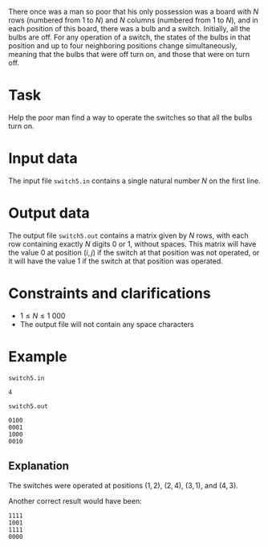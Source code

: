 There once was a man so poor that his only possession was a board with $N$ rows (numbered from $1$ to $N$) and $N$ columns (numbered from $1$ to $N$), and in each position of this board, there was a bulb and a switch. Initially, all the bulbs are off. For any operation of a switch, the states of the bulbs in that position and up to four neighboring positions change simultaneously, meaning that the bulbs that were off turn on, and those that were on turn off.

# Task

Help the poor man find a way to operate the switches so that all the bulbs turn on.

# Input data

The input file `switch5.in` contains a single natural number $N$ on the first line.

# Output data

The output file `switch5.out` contains a matrix given by $N$ rows, with each row containing exactly $N$ digits $0$ or $1$, without spaces. This matrix will have the value $0$ at position $(i, j)$ if the switch at that position was not operated, or it will have the value $1$ if the switch at that position was operated.

# Constraints and clarifications

* $1 \leq N \leq 1\ 000$
* The output file will not contain any space characters

# Example

`switch5.in`
```
4
```

`switch5.out`
```
0100
0001
1000
0010
```

## Explanation

The switches were operated at positions $(1, 2)$, $(2, 4)$, $(3, 1)$, and $(4, 3)$.

Another correct result would have been:

```
1111
1001
1111
0000
```